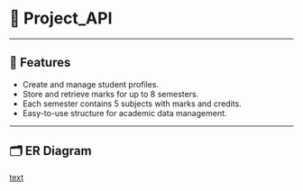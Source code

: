 # 📘 Project_API

---

## 🧩 Features

- Create and manage student profiles.
- Store and retrieve marks for up to 8 semesters.
- Each semester contains 5 subjects with marks and credits.
- Easy-to-use structure for academic data management.

---

## 🗂️ ER Diagram

[text](../../Downloads)

